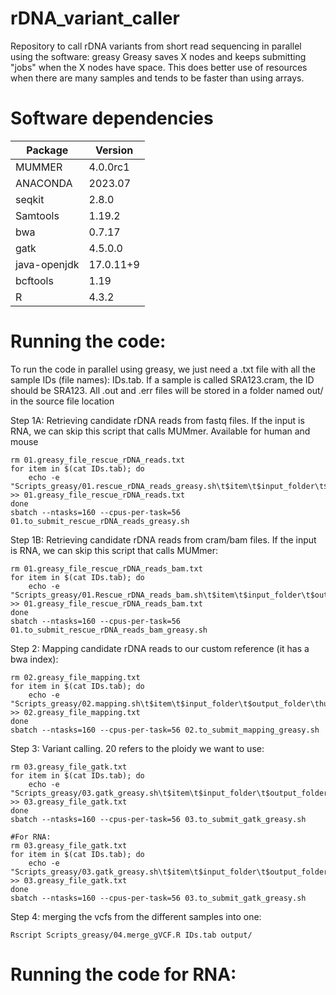 # rDNA_variant_caller
Repository to call rDNA variants from short read sequencing in parallel using the software: greasy
Greasy saves X nodes and keeps submitting "jobs" when the X nodes have space. This does better use of resources when there are many samples and tends to be faster than using arrays.

# Software dependencies

| Package | Version | 
| -------- | ------- | 
| MUMMER | 4.0.0rc1 | 
| ANACONDA | 2023.07 | 
| seqkit | 2.8.0 |
| Samtools | 1.19.2 |
| bwa | 0.7.17 |
| gatk | 4.5.0.0 |
| java-openjdk | 17.0.11+9|
| bcftools | 1.19 |
| R | 4.3.2 |

# Running the code:

To run the code in parallel using greasy, we just need a .txt file with all the sample IDs (file names): IDs.tab. If a sample is called SRA123.cram, the ID should be SRA123. All .out and .err files will be stored in a folder named out/ in the source file location

Step 1A: Retrieving candidate rDNA reads from fastq files. If the input is RNA, we can skip this script that calls MUMmer. Available for human and mouse
```
rm 01.greasy_file_rescue_rDNA_reads.txt
for item in $(cat IDs.tab); do
	echo -e "Scripts_greasy/01.rescue_rDNA_reads_greasy.sh\t$item\t$input_folder\t$output_folder\thuman" >> 01.greasy_file_rescue_rDNA_reads.txt
done
sbatch --ntasks=160 --cpus-per-task=56 01.to_submit_rescue_rDNA_reads_greasy.sh
```
Step 1B: Retrieving candidate rDNA reads from cram/bam files. If the input is RNA, we can skip this script that calls MUMmer:
```
rm 01.greasy_file_rescue_rDNA_reads_bam.txt
for item in $(cat IDs.tab); do
	echo -e "Scripts_greasy/01.Rescue_rDNA_reads_bam.sh\t$item\t$input_folder\t$output_folder\thuman" >> 01.greasy_file_rescue_rDNA_reads_bam.txt
done
sbatch --ntasks=160 --cpus-per-task=56 01.to_submit_rescue_rDNA_reads_bam_greasy.sh
```
Step 2: Mapping candidate rDNA reads to our custom reference (it has a bwa index):
```
rm 02.greasy_file_mapping.txt
for item in $(cat IDs.tab); do
	echo -e "Scripts_greasy/02.mapping.sh\t$item\t$input_folder\t$output_folder\thuman" >> 02.greasy_file_mapping.txt
done
sbatch --ntasks=160 --cpus-per-task=56 02.to_submit_mapping_greasy.sh
```

Step 3: Variant calling. 20 refers to the ploidy we want to use:
```
rm 03.greasy_file_gatk.txt
for item in $(cat IDs.tab); do
	echo -e "Scripts_greasy/03.gatk_greasy.sh\t$item\t$input_folder\t$output_folder\t20" >> 03.greasy_file_gatk.txt
done
sbatch --ntasks=160 --cpus-per-task=56 03.to_submit_gatk_greasy.sh

#For RNA:
rm 03.greasy_file_gatk.txt
for item in $(cat IDs.tab); do
	echo -e "Scripts_greasy/03.gatk_greasy.sh\t$item\t$input_folder\t$output_folder\t20\tRNA" >> 03.greasy_file_gatk.txt
done
sbatch --ntasks=160 --cpus-per-task=56 03.to_submit_gatk_greasy.sh
```

Step 4: merging the vcfs from the different samples into one:
```
Rscript Scripts_greasy/04.merge_gVCF.R IDs.tab output/
```

# Running the code for RNA: